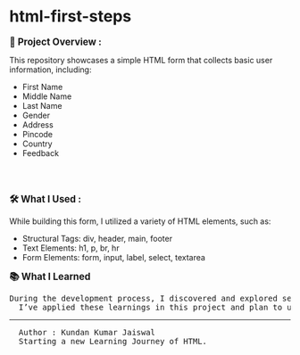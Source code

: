 # html-first-steps 

<big><strong>📄 Project Overview :</strong></big>
<br>
<p>This repository showcases a simple HTML form that collects basic user information, including:</p>

<ul> 
  <li>First Name</li>
  <li>Middle Name</li>
  <li>Last Name</li>
  <li>Gender</li>
  <li>Address</li>
  <li>Pincode</li>
  <li>Country</li>
  <li>Feedback</li>
</ul>

<br>
<br>

<big><strong>🛠️ What I Used : </strong></big>
<br>
<p>While building this form, I utilized a variety of HTML elements, such as:</p>
<ul> 
  <li>Structural Tags: div, header, main, footer </li>
  <li>Text Elements: h1, p, br, hr </li>
  <li>Form Elements: form, input, label, select, textarea </li>
</ul>

<big><strong>📚 What I Learned</strong></big>
<pre>During the development process, I discovered and explored several new HTML features.
  I’ve applied these learnings in this project and plan to use them in future projects as well.
</pre>

<hr>

  <pre>
  Author : Kundan Kumar Jaiswal
  Starting a new Learning Journey of HTML.
  </pre>

